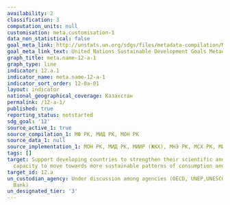 ```yaml
---
availability: 2
classification: 3
computation_units: null
customisation: meta.customisation-1
data_non_statistical: false
goal_meta_link: http://unstats.un.org/sdgs/files/metadata-compilation/Metadata-Goal-12.pdf
goal_meta_link_text: United Nations Sustainable Development Goals Metadata (pdf 782kB)
graph_title: meta.name-12-a-1
graph_type: line
indicator: 12.a.1
indicator_name: meta.name-12-a-1
indicator_sort_order: 12-0a-01
layout: indicator
national_geographical_coverage: Казахстан
permalink: /12-a-1/
published: true
reporting_status: notstarted
sdg_goal: '12'
source_active_1: true
source_compilation_1: МФ РК, МИД РК, МОН РК
source_data_1: null
source_implementation_1: МОН РК, МИД РК, МИИР (ЖКХ), МНЭ РК, МСХ РК, МИО
tags: []
target: Support developing countries to strengthen their scientific and technological
  capacity to move towards more sustainable patterns of consumption and production
target_id: 12.a
un_custodian_agency: Under discussion among agencies (OECD, UNEP,UNESCO-UIS,World
  Bank)
un_designated_tier: '3'
---
```

